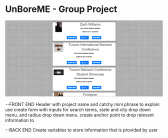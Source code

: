 # UnBoreME - Group Project


![GitHub Logo](/screenshots/unbore_2.PNG)

--FRONT END
Header with project name and catchy mini phrase to explain use
create form with inputs for search terms, state and city drop down menu, and radius drop down menu.
create anchor point to drop relevant information to

--BACK END
Create variables to store information that is provided by user
